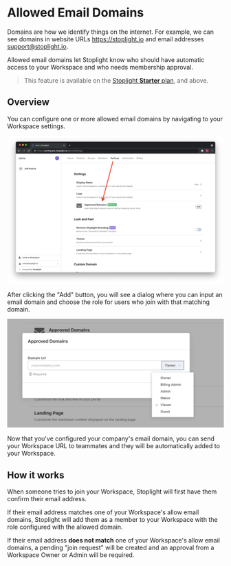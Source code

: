 # Allowed Email Domains

Domains are how we identify things on the internet. For example, we can see domains in website URLs https://stoplight.io and email addresses support@stoplight.io.

Allowed email domains let Stoplight know who should have automatic access to your Workspace and who needs membership approval.

> This feature is available on the [Stoplight **Starter** plan](https://stoplight.io/pricing/), and above.

## Overview

You can configure one or more allowed email domains by navigating to your Workspace settings.

![Allowed Email Domains](../assets/images/allowed-email-domains.png)

After clicking the "Add" button, you will see a dialog where you can input an email domain and choose the role for users who join with that matching domain.

![Allowed Email Domain Configuration](../assets/images/allowed-email-domain-configure.png)

Now that you've configured your company's email domain, you can send your Workspace URL to teammates and they will be automatically added to your Workspace. 

## How it works

When someone tries to join your Workspace, Stoplight will first have them confirm their email address. 

If their email address matches one of your Workspace's allow email domains, Stoplight will add them as a member to your Workspace with the role configured with the allowed domain.

If their email address **does not match** one of your Workspace's allow email domains, a pending "join request" will be created and an approval from a Workspace Owner or Admin will be required.